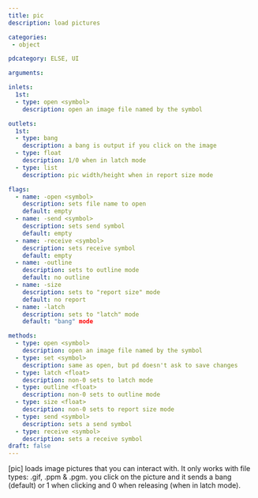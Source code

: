 ```yaml
---
title: pic
description: load pictures

categories:
 - object

pdcategory: ELSE, UI

arguments:

inlets:
  1st:
  - type: open <symbol>
    description: open an image file named by the symbol

outlets:
  1st:
  - type: bang
    description: a bang is output if you click on the image
  - type: float
    description: 1/0 when in latch mode
  - type: list
    description: pic width/height when in report size mode

flags:
  - name: -open <symbol>
    description: sets file name to open
    default: empty
  - name: -send <symbol>
    description: sets send symbol
    default: empty
  - name: -receive <symbol>
    description: sets receive symbol
    default: empty
  - name: -outline
    description: sets to outline mode
    default: no outline
  - name: -size
    description: sets to "report size" mode
    default: no report
  - name: -latch
    description: sets to "latch" mode
    default: "bang" mode

methods:
  - type: open <symbol>
    description: open an image file named by the symbol
  - type: set <symbol>
    description: same as open, but pd doesn't ask to save changes
  - type: latch <float>
    description: non-0 sets to latch mode
  - type: outline <float>
    description: non-0 sets to outline mode
  - type: size <float>
    description: non-0 sets to report size mode
  - type: send <symbol>
    description: sets a send symbol
  - type: receive <symbol>
    description: sets a receive symbol
draft: false
---
```


[pic] loads image pictures that you can interact with. It only works with file types: .gif, .ppm & .pgm. you click on the picture and it sends a bang (default) or 1 when clicking and 0 when releasing (when in latch mode).

